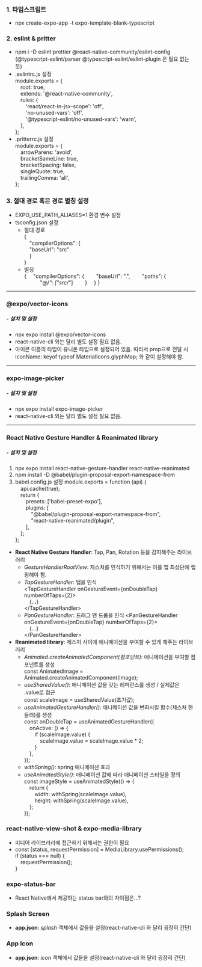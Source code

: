 ### 1. 타입스크립트

- npx create-expo-app -t expo-template-blank-typescript

### 2. eslint & pritter

- npm i -D eslint prettier @react-native-community/eslint-config  
  (@typescript-eslint/parser @typescript-eslint/eslint-plugin 은 필요 없는 듯)
- .eslintrc.js 설정  
  module.exports = {  
  &emsp;root: true,  
  &emsp;extends: '@react-native-community',  
  &emsp;rules: {  
  &emsp;&emsp;'react/react-in-jsx-scope': 'off',  
  &emsp;&emsp;'no-unused-vars': 'off',  
  &emsp;&emsp;'@typescript-eslint/no-unused-vars': 'warn',  
  &emsp;},  
  };
- .pritterrc.js 설정  
  module.exports = {  
  &emsp;arrowParens: 'avoid',  
  &emsp;bracketSameLine: true,  
  &emsp;bracketSpacing: false,  
  &emsp;singleQuote: true,  
  &emsp;trailingComma: 'all',  
  };

### 3. 절대 경로 혹은 경로 별칭 설정

- EXPO_USE_PATH_ALIASES=1 환경 변수 설정
- tsconfig.json 설정
  - 절대 경로  
    {  
    &emsp;"compilerOptions": {  
    &emsp;"baseUrl": "src"  
    &emsp;}  
    }
  - 별칭  
    {
    &emsp;"compilerOptions": {
    &emsp;&emsp;"baseUrl": ".",
    &emsp;&emsp;"paths": {
    &emsp;&emsp;&emsp;"@/_": ["src/_"]
    &emsp;&emsp;}
    &emsp;}
    }

---

### @expo/vector-icons

##### \- 설치 및 설정

- npx expo install @expo/vector-icons
- react-native-cli 와는 달리 별도 설정 필요 없음.
- 아이콘 이름의 타입이 유니온 타입으로 설정되어 있음. 따라서 prop으로 전달 시  
  iconName: keyof typeof MaterialIcons.glyphMap; 와 같이 설정해야 함.

---

### expo-image-picker

##### \- 설치 및 설정

- npx expo install expo-image-picker
- react-native-cli 와는 달리 별도 설정 필요 없음.

---

### React Native Gesture Handler & Reanimated library

##### \- 설치 및 설정

1. npx expo install react-native-gesture-handler react-native-reanimated
2. npm install -D @babel/plugin-proposal-export-namespace-from
3. babel.config.js 설정
   module.exports = function (api) {  
   &emsp;api.cache(true);  
   &emsp;return {  
   &emsp;&emsp;presets: ['babel-preset-expo'],  
   &emsp;&emsp;plugins: [<br>
   &emsp;&emsp;&emsp;"@babel/plugin-proposal-export-namespace-from",<br>
   &emsp;&emsp;&emsp;"react-native-reanimated/plugin",<br>
   &emsp;&emsp;],  
   &emsp;};  
   };

- **React Native Gesture Handler**: Tap, Pan, Rotation 등을 감지해주는 라이브러리
  - _GestureHandlerRootView_: 제스처를 인식하기 위해서는 이를 앱 최상단에 랩핑해야 함.
  - _TapGestureHandler_: 탭을 인식  
     \<TapGestureHandler onGestureEvent={onDoubleTap} numberOfTaps={2}>  
    &emsp;{...}  
    \</TapGestureHandler>
  - _PanGestureHandler_: 드래그 앤 드롭을 인식
    \<PanGestureHandler onGestureEvent={onDoubleTap} numberOfTaps={2}>  
    &emsp;{...}  
    \</PanGestureHandler>
- **Reanimated library**: 제스처 사이에 애니메이션을 부여할 수 있게 해주는 라이브러리
  - _Animated.createAnimatedComponent(컴포넌트)_: 애니메이션을 부여할 컴포넌트를 생성  
     const AnimatedImage = Animated.createAnimatedComponent(Image);
  - _useSharedValue()_: 애니메이션 값을 갖는 레퍼런스를 생성 / 실제값은 .value로 접근  
    const scaleImage = useSharedValue(초기값);
  - _useAnimatedGestureHandler()_: 애니메이션 값을 변화시킬 함수(제스처 핸들러)를 생성  
    const onDoubleTap = useAnimatedGestureHandler({  
    &emsp;onActive: () => {  
    &emsp;&emsp;if (scaleImage.value) {  
    &emsp;&emsp;&emsp;scaleImage.value = scaleImage.value \* 2;  
    &emsp;&emsp;}  
    &emsp;},  
    });
  - _withSpring()_: spring 애니메이션 효과
  - _useAnimatedStyle()_: 애니메이션 값에 따라 애니메이션 스타일을 정의  
    const imageStyle = useAnimatedStyle(() => {  
    &emsp;return {  
    &emsp;&emsp;width: withSpring(scaleImage.value),  
    &emsp;&emsp;height: withSpring(scaleImage.value),  
    &emsp;};  
    });

### react-native-view-shot & expo-media-library

- 미디어 라이브러리에 접근하기 위해서는 권한이 필요
- const [status, requestPermission] = MediaLibrary.usePermissions();  
  if (status === null) {  
  &emsp;requestPermission();  
  }

### expo-status-bar

- React Native에서 제공하는 status bar와의 차이점은...?

### Splash Screen

- **app.json**: _splash_ 객체에서 값들을 설정(react-native-cli 와 달리 굉장히 간단)

### App Icon

- **app.json**: _icon_ 객체에서 값들을 설정(react-native-cli 와 달리 굉장히 간단)
